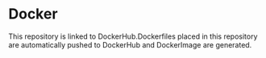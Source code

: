 # Docker
This repository is linked to DockerHub.Dockerfiles placed in this repository are automatically pushed to DockerHub and DockerImage are generated.
